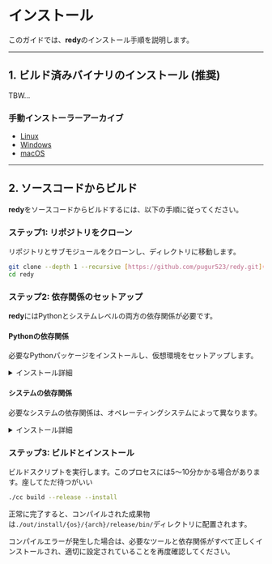 # インストール

このガイドでは、**redy**のインストール手順を説明します。

---

## 1. ビルド済みバイナリのインストール (推奨)

TBW...

### 手動インストーラーアーカイブ

- [Linux](https://github.com/pugur523/redy/actions/runs/16851866442/artifacts/3726480006)
- [Windows](https://github.com/pugur523/redy/actions/runs/16851866442/artifacts/3726486384)
- [macOS](https://github.com/pugur523/redy/actions/runs/16851866442/artifacts/3726472420)

---

## 2. ソースコードからビルド

**redy**をソースコードからビルドするには、以下の手順に従ってください。

### ステップ1: リポジトリをクローン

リポジトリとサブモジュールをクローンし、ディレクトリに移動します。

```bash
git clone --depth 1 --recursive [https://github.com/pugur523/redy.git](https://github.com/pugur523/redy.git)
cd redy
```

### ステップ2: 依存関係のセットアップ

**redy**にはPythonとシステムレベルの両方の依存関係が必要です。

#### Pythonの依存関係

必要なPythonパッケージをインストールし、仮想環境をセットアップします。

<details>
<summary>
インストール詳細
</summary>

  * [**Python >= 3.13**](https://www.python.org/downloads/)をインストールします。
  * `uv`パッケージマネージャーをインストールします: `pip install uv`。
  * 仮想環境を作成し、アクティベートします:
    ```bash
    uv venv
    source .venv/bin/activate
    ```
  * ビルドに必要なPythonパッケージをインストールします:
    ```bash
    uv sync
    ```

</details>

#### システムの依存関係

必要なシステムの依存関係は、オペレーティングシステムによって異なります。

<details>
<summary>
インストール詳細
</summary>

### Ubuntu

```bash
sudo apt-get update
sudo apt-get install -y wget curl ninja-build nasm nsis wine python3

# CMakeのインストール
CMAKE_VERSION="4.0.3"
cmake_url="[https://github.com/Kitware/CMake/releases/download/v$](https://github.com/Kitware/CMake/releases/download/v$){CMAKE_VERSION}/cmake-${CMAKE_VERSION}-linux-x86_64.sh"
wget -nv "${cmake_url}" -O cmake-installer.sh
chmod +x cmake-installer.sh
sudo ./cmake-installer.sh --skip-license --prefix=/usr/local
rm cmake-installer.sh

# LLVMのインストール
LLVM_VERSION="20"
wget -qOllvm.sh [https://apt.llvm.org/llvm.sh](https://apt.llvm.org/llvm.sh) && chmod +x llvm.sh && sudo ./llvm.sh $LLVM_VERSION all && rm ./llvm.sh

source ./src/build/scripts/install_llvm_mingw.sh
echo "export LLVM_MINGW_DIR=${LLVM_MINGW_DIR}" >> ~/.bashrc
echo "export LLVM_MINGW_DIR=${LLVM_MINGW_DIR}" >> ~/.zshrc
```

### Arch Linux

```bash
pacman -S --noconfirm \
        base-devel \
        git \
        wget \
        curl \
        gnupg \
        python \
        python-pip \
        ninja \
        nasm \
        yasm \
        pkgconf \
        openssl \
        llvm \
        clang \
        clang-tools-extra \
        lld \
        llvm-libs \
        cmake
yay -S --noconfirm libc++-with-libunwind
```

### Windows

1.  [**Chocolatey**](https://chocolatey.org/install#individual)をインストールします。
2.  管理者権限のPowerShellターミナルで、次のコマンドを実行します。
    ```powershell
    choco install -y nsis ninja nasm cmake llvm
    ```

### macOS

```bash
brew update
brew install ninja nasm cmake llvm@20 lld@20
echo 'export PATH="$(brew --prefix llvm@20)/bin:$PATH"' >> ~/.bash_profile
echo 'export PATH="$(brew --prefix lld@20)/bin:$PATH"' >> ~/.bash_profile
```

**確認**

すべての必要なツールが正しくインストールされ、コマンドラインからアクセスできることを確認するために、以下のコマンドを実行します。

```bash
nasm --version
# 期待される出力: NASM version 2.16.03 compiled on May 13 2025

cmake --version
# 期待される出力: cmake version 4.0.3-dirty
# CMake suite maintained and supported by Kitware ([kitware.com/cmake](https://kitware.com/cmake)).

ninja --version
# 期待される出力: 1.12.1

clang --version
# 期待される出力: clang version 20.1.8
# Target: x86_64-pc-linux-gnu
# Thread model: posix
# InstalledDir: /usr/bin

# Linuxのみ
echo $LLVM_MINGW_DIR
# 期待される出力: /opt/llvm-mingw-20250709-ucrt-ubuntu-22.04-x86_64
```

</details>

### ステップ3: ビルドとインストール

ビルドスクリプトを実行します。このプロセスには5〜10分かかる場合があります。座してただ待つがいい

```bash
./cc build --release --install
```

正常に完了すると、コンパイルされた成果物は`./out/install/{os}/{arch}/release/bin/`ディレクトリに配置されます。

コンパイルエラーが発生した場合は、必要なツールと依存関係がすべて正しくインストールされ、適切に設定されていることを再度確認してください。

